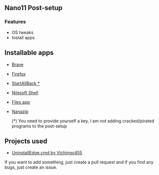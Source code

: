 ## Nano11 Post-setup
### Features
- OS tweaks
- Install apps
## Installable apps
- [Brave](https://brave.com/)
- [Firefox](https://www.mozilla.org/it/firefox/new/)
- [StartAllBack *](https://www.startallback.com/)
- [Nilesoft Shell](https://nilesoft.org/)
- [Files app](https://files.community/)
- [Nanazip](https://github.com/M2Team/NanaZip)

   (*) You need to provide yourself a key, I am not adding cracked/pirated programs to the post-setup

## Projects used
- [UninstallEdge.cmd by Vichingo455](https://gist.github.com/Vichingo455/39bb82496ef566156c8e65696051ce43)

If you want to add something, just create a pull request and if you find any bugs, just create an issue.
